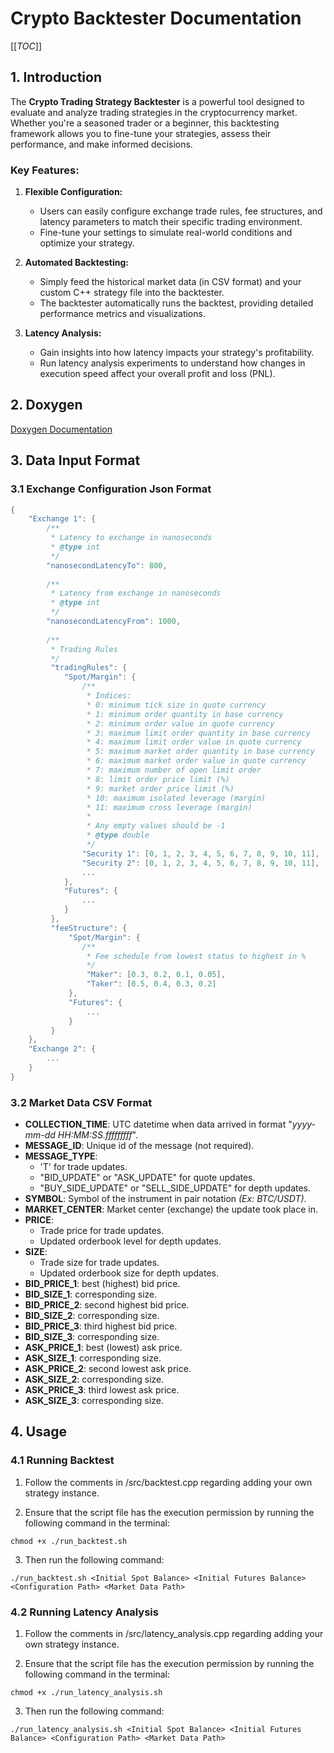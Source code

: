 # Crypto Backtester Documentation

[[_TOC_]]


## 1. Introduction

The **Crypto Trading Strategy Backtester** is a powerful tool designed to evaluate and analyze trading strategies in the cryptocurrency market. Whether you're a seasoned trader or a beginner, this backtesting framework allows you to fine-tune your strategies, assess their performance, and make informed decisions.

### Key Features:

1. **Flexible Configuration:**
   - Users can easily configure exchange trade rules, fee structures, and latency parameters to match their specific trading environment.
   - Fine-tune your settings to simulate real-world conditions and optimize your strategy.

2. **Automated Backtesting:**
   - Simply feed the historical market data (in CSV format) and your custom C++ strategy file into the backtester.
   - The backtester automatically runs the backtest, providing detailed performance metrics and visualizations.

3. **Latency Analysis:**
   - Gain insights into how latency impacts your strategy's profitability.
   - Run latency analysis experiments to understand how changes in execution speed affect your overall profit and loss (PNL).


## 2. Doxygen 

[Doxygen Documentation](https://crypto-backtesting.static.domains/)

## 3. Data Input Format

### 3.1 Exchange Configuration Json Format
``` cpp
{
    "Exchange 1": {
        /**
         * Latency to exchange in nanoseconds
         * @type int
         */
        "nanosecondLatencyTo": 800,
        
        /**
         * Latency from exchange in nanoseconds
         * @type int
         */
        "nanosecondLatencyFrom": 1000,
        
        /**
         * Trading Rules
         */
         "tradingRules": {
            "Spot/Margin": {
                /**
                 * Indices:
                 * 0: minimum tick size in quote currency
                 * 1: minimum order quantity in base currency
                 * 2: minimum order value in quote currency
                 * 3: maximum limit order quantity in base currency
                 * 4: maximum limit order value in quote currency
                 * 5: maximum market order quantity in base currency
                 * 6: maximum market order value in quote currency
                 * 7: maximum number of open limit order
                 * 8: limit order price limit (%)
                 * 9: market order price limit (%)
                 * 10: maximum isolated leverage (margin)
                 * 11: maximum cross leverage (margin)
                 *
                 * Any empty values should be -1
                 * @type double
                 */
                "Security 1": [0, 1, 2, 3, 4, 5, 6, 7, 8, 9, 10, 11],
                "Security 2": [0, 1, 2, 3, 4, 5, 6, 7, 8, 9, 10, 11],
                ...
            },
            "Futures": {
                ...
            }
         },
         "feeStructure": {
             "Spot/Margin": {
                /**
                 * Fee schedule from lowest status to highest in %
                 */
                 "Maker": [0.3, 0.2, 0.1, 0.05],
                 "Taker": [0.5, 0.4, 0.3, 0.2]
             },
             "Futures": {
                 ...
             }
         }
    },
    "Exchange 2": {
        ...
    }
}
```

### 3.2 Market Data CSV Format

 - **COLLECTION_TIME**: UTC datetime when data arrived in format "*yyyy-mm-dd HH:MM:SS.fffffffff*".  
 - **MESSAGE_ID**: Unique id of the message (not required).
 - **MESSAGE_TYPE**: 
	 - 'T' for trade updates.
	 - "BID_UPDATE" or "ASK_UPDATE" for quote updates.
	 - "BUY_SIDE_UPDATE" or "SELL_SIDE_UPDATE" for depth updates.
- **SYMBOL**: Symbol of the instrument in pair notation *(Ex: BTC/USDT)*.
- **MARKET_CENTER**: Market center (exchange) the update took place in.
- **PRICE**:
	- Trade price for trade updates.
	- Updated orderbook level for depth updates.
- **SIZE**:
	- Trade size for trade updates.
	- Updated orderbook size for depth updates.
- **BID_PRICE_1**: best (highest) bid price.
-  **BID_SIZE_1**: corresponding size.
- **BID_PRICE_2**: second highest bid price.
-  **BID_SIZE_2**: corresponding size.
- **BID_PRICE_3**: third highest bid price.
-  **BID_SIZE_3**: corresponding size.
- **ASK_PRICE_1**: best (lowest) ask price.
-  **ASK_SIZE_1**: corresponding size.
- **ASK_PRICE_2**: second lowest ask price.
-  **ASK_SIZE_2**: corresponding size.
- **ASK_PRICE_3**: third lowest ask price.
-  **ASK_SIZE_3**: corresponding size.


## 4. Usage

### 4.1 Running Backtest

1. Follow the comments in /src/backtest.cpp regarding adding your own strategy instance. 

2. Ensure that the script file has the execution permission by running the following command in the terminal:

```console
chmod +x ./run_backtest.sh
```

3. Then run the following command:

```console
./run_backtest.sh <Initial Spot Balance> <Initial Futures Balance> <Configuration Path> <Market Data Path>
```


### 4.2 Running Latency Analysis

1. Follow the comments in /src/latency_analysis.cpp regarding adding your own strategy instance. 

2. Ensure that the script file has the execution permission by running the following command in the terminal:

```console
chmod +x ./run_latency_analysis.sh
```

3. Then run the following command:

```console
./run_latency_analysis.sh <Initial Spot Balance> <Initial Futures Balance> <Configuration Path> <Market Data Path>
```